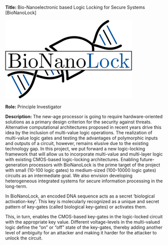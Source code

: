 **Title:** Bio-Nanoelectronic based Logic Locking for Secure Systems [BioNanoLock]

![BioNanoLock](assets/css/BioNanoLock-Logo.png)

**Role:** Principle Investigator

**Description:** The new-age processor is going to require hardware-oriented solutions as a primary design criterion for the security against threats. Alternative computational architectures proposed in recent years drive this idea by the inclusion of multi-value logic operations. The realization of multi-value logic gates and testing the advantages of polymorphic inputs and outputs of a circuit, however, remains elusive due to the existing technology gap. In this project, we put forward a new logic-locking framework that will allow us to incorporate multi-value and multi-layer logic with existing CMOS-based logic-locking architectures. Enabling future-generation processors with BioNanoLock is the prime target of the project with small (10-100 logic gates) to medium-sized (100-10000 logic gates) circuits as an intermediate goal. We also envision developing heterogeneous integrated systems for secure information processing in the long-term.

In BioNanoLock, an encoded DNA sequence acts as a secret ‘biological activation-key’. This key is molecularly recognized as a unique and secret pattern of key-gates (called biological key-gates) or activates them.

This, in turn, enables the CMOS-based key-gates in the logic-locked circuit with the appropriate key value. Different voltage-levels in the multi-valued logic define the “on” or “off” state of the key-gates, thereby adding another level of ambiguity for an attacker and making it harder for the attacker to unlock the circuit.
